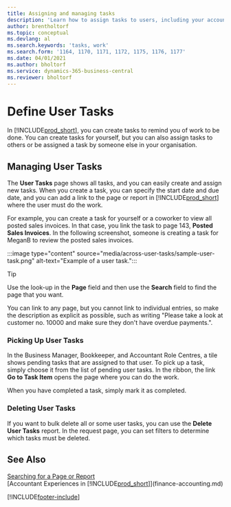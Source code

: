 ```yaml
---
title: Assigning and managing tasks
description: 'Learn how to assign tasks to users, including your accountant, in Business Central, and how you pick up and complete tasks.'
author: brentholtorf
ms.topic: conceptual
ms.devlang: al
ms.search.keywords: 'tasks, work'
ms.search.form: '1164, 1170, 1171, 1172, 1175, 1176, 1177'
ms.date: 04/01/2021
ms.author: bholtorf
ms.service: dynamics-365-business-central
ms.reviewer: bholtorf
---
```

# Define User Tasks

In [!INCLUDE[prod_short](includes/prod_short.md)], you can create tasks to remind you of work to be done. You can create tasks for yourself, but you can also assign tasks to others or be assigned a task by someone else in your organisation.  

## Managing User Tasks

The **User Tasks** page shows all tasks, and you can easily create and assign new tasks. When you create a task, you can specify the start date and due date, and you can add a link to the page or report in [!INCLUDE[prod_short](includes/prod_short.md)] where the user must do the work.  

For example, you can create a task for yourself or a coworker to view all posted sales invoices. In that case, you link the task to page 143, **Posted Sales Invoices**. In the following screenshot, someone is creating a task for MeganB to review the posted sales invoices.  

:::image type="content" source="media/across-user-tasks/sample-user-task.png" alt-text="Example of a user task.":::

> [!TIP]  
> Use the look-up in the **Page** field and then use the **Search** field to find the page that you want.  
>
> You can link to any page, but you cannot link to individual entries, so make the description as explicit as possible, such as writing "Please take a look at customer no. 10000 and make sure they don't have overdue payments.".

### Picking Up User Tasks

In the Business Manager, Bookkeeper, and Accountant Role Centres, a tile shows pending tasks that are assigned to that user. To pick up a task, simply choose it from the list of pending user tasks. In the ribbon, the link **Go to Task Item** opens the page where you can do the work.  

When you have completed a task, simply mark it as completed.  

### Deleting User Tasks

If you want to bulk delete all or some user tasks, you can use the **Delete User Tasks** report. In the request page, you can set filters to determine which tasks must be deleted.  

## See Also

[Searching for a Page or Report](ui-search.md)  
[Accountant Experiences in [!INCLUDE[prod_short](includes/prod_short.md)]](finance-accounting.md)  


[!INCLUDE[footer-include](includes/footer-banner.md)]